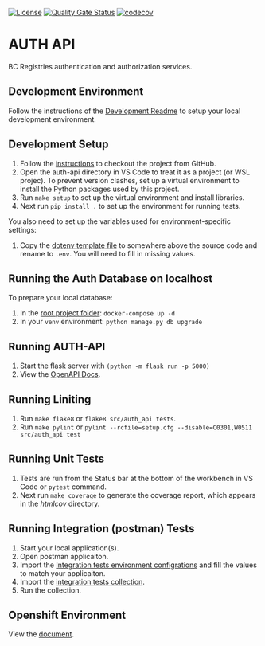 [![License](https://img.shields.io/badge/License-Apache%202.0-blue.svg)](../LICENSE)
[![Quality Gate Status](https://sonarcloud.io/api/project_badges/measure?project=bcgov_sbc-auth&metric=alert_status)](https://sonarcloud.io/code?id=bcgov_sbc-auth&selected=bcgov_sbc-auth%3Aauth-api)
[![codecov](https://codecov.io/gh/bcgov/sbc-auth/branch/master/graph/badge.svg)](https://codecov.io/gh/bcgov/sbc-auth)

# AUTH API

BC Registries authentication and authorization services.


## Development Environment

Follow the instructions of the [Development Readme](https://github.com/bcgov/entity/blob/master/docs/development.md)
to setup your local development environment.

## Development Setup

1. Follow the [instructions](https://github.com/bcgov/entity/blob/master/docs/setup-forking-workflow.md) to checkout the project from GitHub.
2. Open the auth-api directory in VS Code to treat it as a project (or WSL projec). To prevent version clashes, set up a
virtual environment to install the Python packages used by this project.
3. Run `make setup` to set up the virtual environment and install libraries.
4. Next run `pip install .` to set up the environment for running tests.

You also need to set up the variables used for environment-specific settings:
1. Copy the [dotenv template file](../docs/dotenv_template) to somewhere above the source code and rename to `.env`. You will need to fill in missing values.

## Running the Auth Database on localhost

To prepare your local database:
1. In the [root project folder](../docker/docker-compose.yml): `docker-compose up -d`
2. In your `venv` environment: `python manage.py db upgrade`

## Running AUTH-API

1. Start the flask server with `(python -m flask run -p 5000)`
2. View the [OpenAPI Docs](http://127.0.0.1:5000/api/v1).

## Running Liniting

1. Run `make flake8` or `flake8 src/auth_api tests`.
2. Run `make pylint` or `pylint --rcfile=setup.cfg --disable=C0301,W0511 src/auth_api test`

## Running Unit Tests

1. Tests are run from the Status bar at the bottom of the workbench in VS Code or `pytest` command.
2. Next run `make coverage` to generate the coverage report, which appears in the *htmlcov* directory.

## Running Integration (postman) Tests

1. Start your local application(s).
2. Open postman applicaiton.
3. Import the [Integration tests environment configrations](./tests/postman/auth-api.postman_environment.json) and fill the values to match your applicaiton.
4. Import the [integration tests collection](./tests/postman/auth-api.postman_collection.json).
5. Run the collection.

## Openshift Environment

View the [document](../docs/build-deploy.md).
